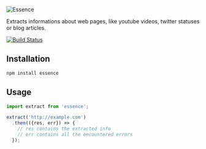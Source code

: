 ![Essence](http://www.felix-girault.fr/wp-content/uploads/2015/10/essence31.png)

Extracts informations about web pages, like youtube videos, twitter statuses or blog articles.

[![Build Status](https://travis-ci.org/essence/essence.js.svg?branch=master)](https://travis-ci.org/essence/essence.js)

## Installation

```sh
npm install essence
```

## Usage

```js
import extract from 'essence';

extract('http://example.com')
  .then(({res, err}) => {
    // res contains the extracted info
    // err contains all the encountered errors
  });
```
